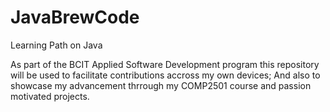 # JavaBrewCode
Learning Path on Java

As part of the BCIT Applied Software Development program this repository will be used to facilitate contributions accross my own devices; And also to showcase my advancement thrrough my COMP2501 course and passion motivated projects.  
